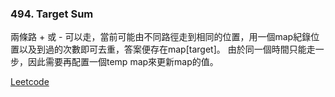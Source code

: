 ### 494. Target Sum

兩條路 + 或 - 可以走，當前可能由不同路徑走到相同的位置，用一個map紀錄位置以及到過的次數即可去重，答案便存在map[target]。
由於同一個時間只能走一步，因此需要再配置一個temp map來更新map的值。

[Leetcode](https://leetcode.com/problems/target-sum/)
